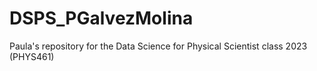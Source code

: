 # DSPS_PGalvezMolina
Paula's repository for the Data Science for Physical Scientist class 2023 (PHYS461)

